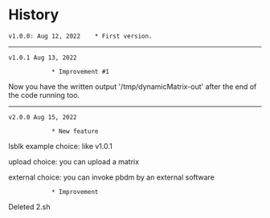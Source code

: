 # History

	v1.0.0: Aug 12, 2022	* First version.


_______________

	v1.0.1 Aug 13, 2022

				* Improvement #1
Now you have the written output '/tmp/dynamicMatrix-out' after the end of the 
code running too.


_______________

	v2.0.0 Aug 15, 2022
		
				* New feature
lsblk example choice: like v1.0.1

upload choice: you can upload a matrix

external choice: you can invoke pbdm by an external software

				* Improvement
Deleted 2.sh
